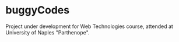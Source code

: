 # buggyCodes
Project under development for Web Technologies course, attended at University of Naples "Parthenope".
